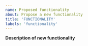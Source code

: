 ```yaml
---
name: Proposed functionality
about: Propose a new functionality 
title: 'FUNCTIONALITY'
labels: 'functionality'
---
```


**Description of new functionality** 

